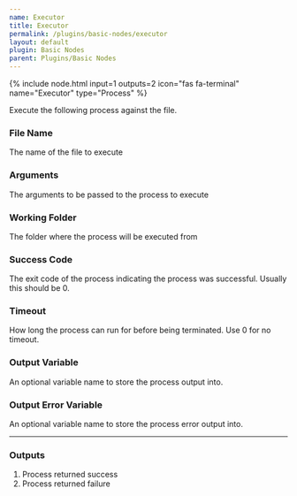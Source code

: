 ```yaml
---
name: Executor
title: Executor
permalink: /plugins/basic-nodes/executor
layout: default
plugin: Basic Nodes
parent: Plugins/Basic Nodes
---
```


{% include node.html input=1 outputs=2 icon="fas fa-terminal" name="Executor" type="Process" %}

Execute the following process against the file.


### File Name
The name of the file to execute

### Arguments
The arguments to be passed to the process to execute

### Working Folder
The folder where the process will be executed from

### Success Code
The exit code of the process indicating the process was successful.  Usually this should be 0.

### Timeout
How long the process can run for before being terminated.  Use 0 for no timeout.

### Output Variable
An optional variable name to store the process output into.

### Output Error Variable
An optional variable name to store the process error output into.

---

### Outputs
1. Process returned success
2. Process returned failure